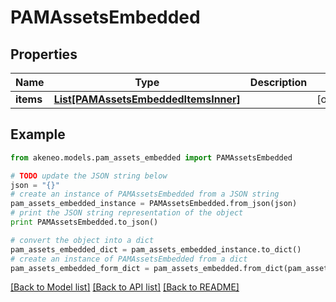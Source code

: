 # PAMAssetsEmbedded


## Properties
Name | Type | Description | Notes
------------ | ------------- | ------------- | -------------
**items** | [**List[PAMAssetsEmbeddedItemsInner]**](PAMAssetsEmbeddedItemsInner.md) |  | [optional] 

## Example

```python
from akeneo.models.pam_assets_embedded import PAMAssetsEmbedded

# TODO update the JSON string below
json = "{}"
# create an instance of PAMAssetsEmbedded from a JSON string
pam_assets_embedded_instance = PAMAssetsEmbedded.from_json(json)
# print the JSON string representation of the object
print PAMAssetsEmbedded.to_json()

# convert the object into a dict
pam_assets_embedded_dict = pam_assets_embedded_instance.to_dict()
# create an instance of PAMAssetsEmbedded from a dict
pam_assets_embedded_form_dict = pam_assets_embedded.from_dict(pam_assets_embedded_dict)
```
[[Back to Model list]](../README.md#documentation-for-models) [[Back to API list]](../README.md#documentation-for-api-endpoints) [[Back to README]](../README.md)


